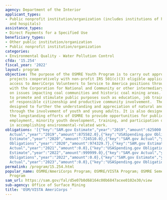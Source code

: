 ```yaml
---
agency: Department of the Interior
applicant_types:
- Public nonprofit institution/organization (includes institutions of higher education
  and hospitals)
assistance_types:
- Direct Payments for a Specified Use
beneficiary_types:
- Other public institution/organization
- Public nonprofit institution/organization
categories:
- Environmental Quality - Water Pollution Control
cfda: '15.254'
fiscal_year: '2022'
layout: program
objective: The purpose of the OSMRE Youth Program is to carry out appropriate environmental
  projects cooperatively with non-profit IRS 501(c)(3) eligible applicants that have
  access to AmeriCorps Volunteers to Service to America positions through partnership
  with the Corporation for National and Community or other intermediary organization
  on issues impacting coal communities and historic coal mining areas. The goal is
  to promote and stimulate public purposes such as education, job training, development
  of responsible citizenship and productive community involvement.  The program is
  designed to further the understanding and appreciation of natural and cultural resources
  through the involvement of youth and young adults. It is also designed to continue
  the longstanding efforts of OSMRE to provide opportunities for public service, youth
  employment, minority youth development, training, and participation of young adults
  in accomplishing environmental-related work.
obligations: '[{"key":"SAM.gov Estimate","year":"2019","amount":625000.0},{"key":"SAM.gov
  Actual","year":"2019","amount":875582.0},{"key":"USASpending.gov Obligations","year":"2019","amount":200000.0},{"key":"SAM.gov
  Estimate","year":"2020","amount":724510.0},{"key":"SAM.gov Actual","year":"2020","amount":724510.0},{"key":"USASpending.gov
  Obligations","year":"2020","amount":974329.7},{"key":"SAM.gov Estimate","year":"2021","amount":675000.0},{"key":"SAM.gov
  Actual","year":"2021","amount":0.0},{"key":"USASpending.gov Obligations","year":"2021","amount":-1894.45},{"key":"SAM.gov
  Estimate","year":"2022","amount":999999.0},{"key":"SAM.gov Actual","year":"2022","amount":0.0},{"key":"USASpending.gov
  Obligations","year":"2022","amount":0.0},{"key":"SAM.gov Estimate","year":"2023","amount":1000000.0},{"key":"SAM.gov
  Actual","year":"2023","amount":0.0},{"key":"USASpending.gov Obligations","year":"2023","amount":1000000.0}]'
permalink: /program/15.254.html
popular_name: OSMRE/AmeriCorps Program; OSMRE/VISTA Program; OSMRE Semester Internship
  Program
sam_url: https://sam.gov/fal/d5e07b0d68164c00b6847acee0102e30/view
sub-agency: Office of Surface Mining
title: 'OSM/VISTA AmeriCorps '
---
```

